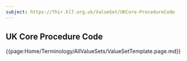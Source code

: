 ```yaml
---
subject: https://fhir.hl7.org.uk/ValueSet/UKCore-ProcedureCode
---
```

## UK Core Procedure Code

{{page:Home/Terminology/AllValueSets/ValueSetTemplate.page.md}}